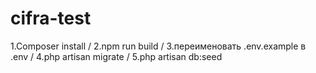 # cifra-test
1.Composer install /
2.npm run build /
3.переименовать .env.example в .env /
4.php artisan migrate /
5.php artisan db:seed
